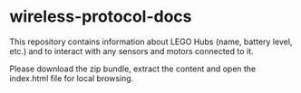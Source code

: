 # wireless-protocol-docs
This repository contains information about LEGO Hubs (name, battery level, etc.) and to interact with any sensors and motors connected to it.

Please download the zip bundle, extract the content and open the index.html file for local browsing.
